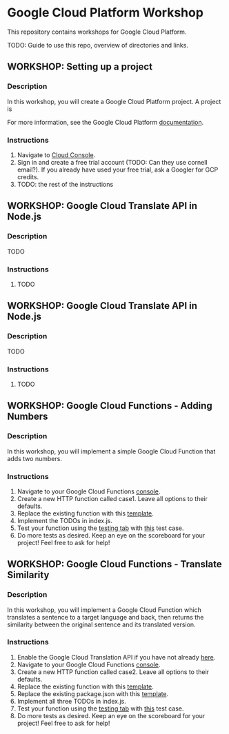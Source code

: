 # Google Cloud Platform Workshop

This repository contains workshops for Google Cloud Platform.

TODO: Guide to use this repo, overview of directories and links.

## WORKSHOP: Setting up a project

### Description

In this workshop, you will create a Google Cloud Platform project. A project is

For more information, see the Google Cloud Platform
[documentation](https://cloud.google.com/resource-manager/docs/creating-managing-projects).

### Instructions

1. Navigate to [Cloud Console](https://console.cloud.google.com).
1. Sign in and create a free trial account (TODO: Can they use cornell email?). 
   If you already have used your free trial, ask a Googler for GCP
   credits.
1. TODO: the rest of the instructions

## WORKSHOP: Google Cloud Translate API in Node.js

### Description

TODO

### Instructions

1. TODO

## WORKSHOP: Google Cloud Translate API in Node.js

### Description

TODO

### Instructions

1. TODO

## WORKSHOP: Google Cloud Functions - Adding Numbers

### Description

In this workshop, you will implement a simple Google Cloud Function that adds two numbers.

### Instructions

1. Navigate to your Google Cloud Functions [console](https://console.cloud.google.com/functions/list).
1. Create a new HTTP function called case1. Leave all options to their defaults.
1. Replace the existing function with this [template](https://github.com/TrevorEdwards/gcp-workshop/blob/master/gcf/problems/1/index_template.js).
1. Implement the TODOs in index.js.
1. Test your function using the [testing tab](https://pantheon.corp.google.com/functions/details/us-central1/case1?&tab=testing) with [this](https://github.com/TrevorEdwards/gcp-workshop/blob/master/gcf/problems/1/test_case_1.json) test case.
1. Do more tests as desired. Keep an eye on the scoreboard for your project! Feel free to ask for help!

## WORKSHOP: Google Cloud Functions - Translate Similarity

### Description

In this workshop, you will implement a Google Cloud Function which translates a sentence to a target language and back,
then returns the similarity between the original sentence and its translated version.

### Instructions

1. Enable the Google Cloud Translation API if you have not already [here](https://console.cloud.google.com/apis/api/translate.googleapis.com/overview).
1. Navigate to your Google Cloud Functions [console](https://console.cloud.google.com/functions/list).
1. Create a new HTTP function called case2. Leave all options to their defaults.
1. Replace the existing function with this [template](https://github.com/TrevorEdwards/gcp-workshop/blob/master/gcf/problems/2/index_template.js).
1. Replace the existing package.json with this [template](https://github.com/TrevorEdwards/gcp-workshop/blob/master/gcf/problems/2/package_template.json).
1. Implement all three TODOs in index.js.
1. Test your function using the [testing tab](https://console.cloud.google.com/functions/details/us-central1/case2?&tab=testing) with [this](https://github.com/TrevorEdwards/gcp-workshop/blob/master/gcf/problems/2/sample_input.json) test case.
1. Do more tests as desired. Keep an eye on the scoreboard for your project! Feel free to ask for help!
